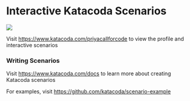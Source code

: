 # Interactive Katacoda Scenarios

[![](http://shields.katacoda.com/katacoda/priyacallforcode/count.svg)](https://www.katacoda.com/priyacallforcode "Get your profile on Katacoda.com")

Visit https://www.katacoda.com/priyacallforcode to view the profile and interactive scenarios

### Writing Scenarios
Visit https://www.katacoda.com/docs to learn more about creating Katacoda scenarios

For examples, visit https://github.com/katacoda/scenario-example
